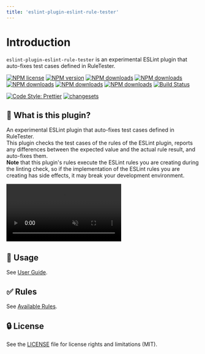 ```yaml
---
title: 'eslint-plugin-eslint-rule-tester'
---
```


# Introduction

`eslint-plugin-eslint-rule-tester` is an experimental ESLint plugin that auto-fixes test cases defined in RuleTester.

[![NPM license](https://img.shields.io/npm/l/eslint-plugin-eslint-rule-tester.svg)](https://www.npmjs.com/package/eslint-plugin-eslint-rule-tester)
[![NPM version](https://img.shields.io/npm/v/eslint-plugin-eslint-rule-tester.svg)](https://www.npmjs.com/package/eslint-plugin-eslint-rule-tester)
[![NPM downloads](https://img.shields.io/badge/dynamic/json.svg?label=downloads&colorB=green&suffix=/day&query=$.downloads&uri=https://api.npmjs.org//downloads/point/last-day/eslint-plugin-eslint-rule-tester&maxAge=3600)](http://www.npmtrends.com/eslint-plugin-eslint-rule-tester)
[![NPM downloads](https://img.shields.io/npm/dw/eslint-plugin-eslint-rule-tester.svg)](http://www.npmtrends.com/eslint-plugin-eslint-rule-tester)
[![NPM downloads](https://img.shields.io/npm/dm/eslint-plugin-eslint-rule-tester.svg)](http://www.npmtrends.com/eslint-plugin-eslint-rule-tester)
[![NPM downloads](https://img.shields.io/npm/dy/eslint-plugin-eslint-rule-tester.svg)](http://www.npmtrends.com/eslint-plugin-eslint-rule-tester)
[![NPM downloads](https://img.shields.io/npm/dt/eslint-plugin-eslint-rule-tester.svg)](http://www.npmtrends.com/eslint-plugin-eslint-rule-tester)
[![Build Status](https://github.com/ota-meshi/eslint-plugin-eslint-rule-tester/actions/workflows/NodeCI.yml/badge.svg?branch=main)](https://github.com/ota-meshi/eslint-plugin-eslint-rule-tester/actions/workflows/NodeCI.yml)

[![Code Style: Prettier](https://img.shields.io/badge/code_style-prettier-ff69b4.svg)](https://github.com/prettier/prettier)
[![changesets](https://img.shields.io/badge/maintained%20with-changesets-176de3.svg)](https://github.com/atlassian/changesets)

## :name_badge: What is this plugin?

An experimental ESLint plugin that auto-fixes test cases defined in RuleTester.\
This plugin checks the test cases of the rules of the ESLint plugin, reports any differences between the expected value and the actual rule result, and auto-fixes them.\
**Note** that this plugin's rules execute the ESLint rules you are creating during the linting check, so if the implementation of the ESLint rules you are creating has side effects, it may break your development environment.

<video controls src="https://github.com/ota-meshi/eslint-plugin-eslint-rule-tester/assets/16508807/fbf6f6b3-9a31-4e13-b88c-f8dd7a2bb3e8" muted="true"></video>

## :book: Usage

See [User Guide](./user-guide.md).

## :white_check_mark: Rules

<!-- prettier-ignore-start -->
See [Available Rules](./rules.md).
<!-- prettier-ignore-end -->

## :lock: License

See the [LICENSE](https://github.com/ota-meshi/eslint-plugin-eslint-rule-tester/blob/main/LICENSE) file for license rights and limitations (MIT).
